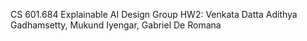 CS 601.684 Explainable AI Design Group HW2: Venkata Datta Adithya Gadhamsetty, Mukund Iyengar, Gabriel De Romana



